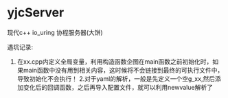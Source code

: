 # yjcServer
现代c++ io_uring 协程服务器(大饼)  

遇坑记录:
1. 在xx.cpp内定义全局变量，利用构造函数企图在main函数之前初始化时，如果main函数中没有用到相关内容，这时候将不会链接到最终的可执行文件中，导致初始化不会执行！
2.对于yaml的解析，一般是先定义一个空g_xx,然后添加变化后的回调函数，之后再导入配置文件，就可以利用newvalue解析了